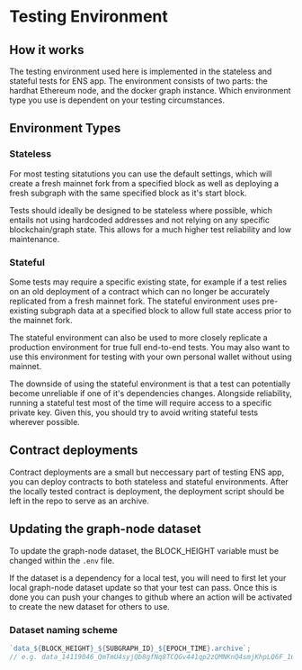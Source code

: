 # Testing Environment

## How it works

The testing environment used here is implemented in the stateless and stateful tests for ENS app.
The environment consists of two parts: the hardhat Ethereum node, and the docker graph instance.
Which environment type you use is dependent on your testing circumstances.

## Environment Types

### Stateless

For most testing sitatutions you can use the default settings, which will create a fresh mainnet
fork from a specified block as well as deploying a fresh subgraph with the same specified block
as it's start block.

Tests should ideally be designed to be stateless where possible, which entails not using hardcoded
addresses and not relying on any specific blockchain/graph state. This allows for a much higher
test reliability and low maintenance.

### Stateful

Some tests may require a specific existing state, for example if a test relies on an old deployment
of a contract which can no longer be accurately replicated from a fresh mainnet fork. The stateful
environment uses pre-existing subgraph data at a specified block to allow full state access prior
to the mainnet fork.

The stateful environment can also be used to more closely replicate a production environment for
true full end-to-end tests. You may also want to use this environment for testing with your own
personal wallet without using mainnet.

The downside of using the stateful environment is that a test can potentially become unreliable if
one of it's dependencies changes. Alongside reliability, running a stateful test most of the time
will require access to a specific private key. Given this, you should try to avoid writing stateful
tests wherever possible.

## Contract deployments

Contract deployments are a small but neccessary part of testing ENS app, you can deploy contracts to
both stateless and stateful environments. After the locally tested contract is deployment, the
deployment script should be left in the repo to serve as an archive.

## Updating the graph-node dataset

To update the graph-node dataset, the BLOCK_HEIGHT variable must be changed within the `.env` file.

If the dataset is a dependency for a local test, you will need to first let your local graph-node
dataset update so that your test can pass. Once this is done you can push your changes to github
where an action will be activated to create the new dataset for others to use.

### Dataset naming scheme

```js
`data_${BLOCK_HEIGHT}_${SUBGRAPH_ID}_${EPOCH_TIME}.archive`;
// e.g. data_14119046_QmTmU4syjQb8gfNq8TCQGv441qp2zQMNKnQ4smjKhpLQ6F_1643850493.archive.zip
```
